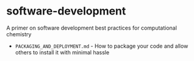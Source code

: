 # software-development
A primer on software development best practices for computational chemistry


* `PACKAGING_AND_DEPLOYMENT.md` - How to package your code and allow others to install it with minimal hassle
